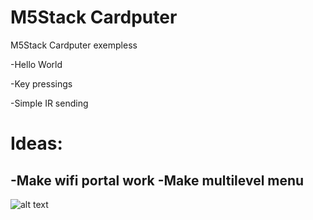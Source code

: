 # M5Stack Cardputer
M5Stack Cardputer exempless

-Hello World

-Key pressings

-Simple IR sending


# Ideas:

-Make wifi portal work
-Make multilevel menu
-

![alt text](https://github.com/T14g/M5cardputer/blob/main/images/1.jpg?raw=true)


